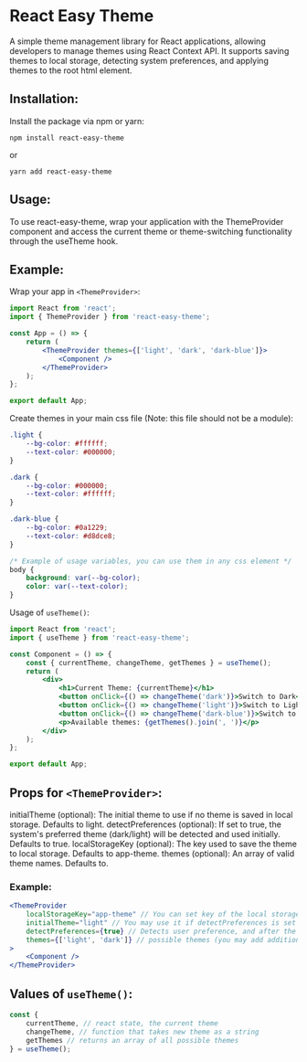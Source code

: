 # React Easy Theme
A simple theme management library for React applications, allowing developers to manage themes using React Context API. It supports saving themes to local storage, detecting system preferences, and applying themes to the root html element.

## Installation:

Install the package via npm or yarn:

```npm install react-easy-theme```

or

```yarn add react-easy-theme```

## Usage:

To use react-easy-theme, wrap your application with the ThemeProvider component and access the current theme or theme-switching functionality through the useTheme hook.

## Example:

Wrap your app in `<ThemeProvider>`:
```jsx
import React from 'react';
import { ThemeProvider } from 'react-easy-theme';

const App = () => { 
    return (
        <ThemeProvider themes={['light', 'dark', 'dark-blue']}> 
            <Component /> 
        </ThemeProvider> 
    ); 
};

export default App;
```
Create themes in your main css file (Note: this file should not be a module):

```css
.light {
    --bg-color: #ffffff;
    --text-color: #000000;
}

.dark {
    --bg-color: #000000;
    --text-color: #ffffff;
}

.dark-blue {
    --bg-color: #0a1229;
    --text-color: #d8dce8;
}

/* Example of usage variables, you can use them in any css element */
body {
    background: var(--bg-color);
    color: var(--text-color);
}
```
Usage of `useTheme()`:
```jsx
import React from 'react';
import { useTheme } from 'react-easy-theme';

const Component = () => {
    const { currentTheme, changeTheme, getThemes } = useTheme();
    return (
        <div>
            <h1>Current Theme: {currentTheme}</h1>
            <button onClick={() => changeTheme('dark')}>Switch to Dark</button>
            <button onClick={() => changeTheme('light')}>Switch to Light</button>
            <button onClick={() => changeTheme('dark-blue')}>Switch to Dark Blue</button>
            <p>Available themes: {getThemes().join(', ')}</p>
        </div>
    );
};

export default App;
```


## Props for `<ThemeProvider>`:
initialTheme (optional): The initial theme to use if no theme is saved in local storage. Defaults to light. detectPreferences (optional): If set to true, the system's preferred theme (dark/light) will be detected and used initially. Defaults to true. localStorageKey (optional): The key used to save the theme to local storage. Defaults to app-theme. themes (optional): An array of valid theme names. Defaults to.


### Example:
```jsx
<ThemeProvider
    localStorageKey="app-theme" // You can set key of the local storage item
    initialTheme="light" // You may use it if detectPreferences is set to false
    detectPreferences={true} // Detects user preference, and after the first load - sets the theme (light or dark)
    themes={['light', 'dark']} // possible themes (you may add additional ones), you wont be able to change the theme if its not statet here
>
    <Component />
</ThemeProvider>
```

## Values of `useTheme()`:
```jsx
const { 
    currentTheme, // react state, the current theme
    changeTheme, // function that takes new theme as a string 
    getThemes // returns an array of all possible themes
} = useTheme();
```